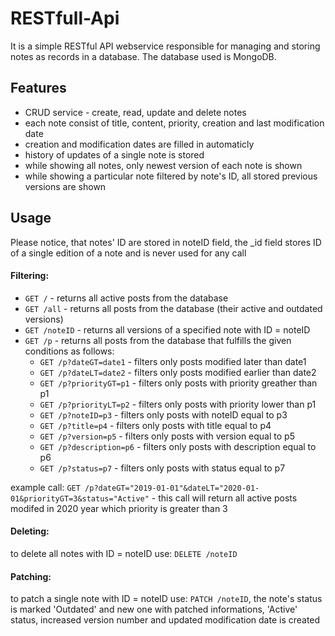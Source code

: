 # RESTfull-Api
It is a simple RESTful API webservice responsible for managing and storing notes as records in a database. The database used is MongoDB.

## Features
- CRUD service - create, read, update and delete notes
- each note consist of title, content, priority, creation and last modification date
- creation and modification dates are filled in automaticly
- history of updates of a single note is stored
- while showing all notes, only newest version of each note is shown
- while showing a particular note filtered by note's ID, all stored previous versions are shown 

## Usage
Please notice, that notes' ID are stored in noteID field, the \_id  field stores ID of a single edition of a note and is never used for any call
#### Filtering:
- ```GET /``` - returns all active posts from the database
- ```GET /all``` - returns all posts from the database (their active and outdated versions)
- ```GET /noteID``` - returns all versions of a specified note with ID = noteID
- ```GET /p``` - returns all posts from the database that fulfills the given conditions as follows:
     * ```GET /p?dateGT=date1``` - filters only posts modified later than date1
     * ```GET /p?dateLT=date2``` - filters only posts modified earlier than date2
     * ```GET /p?priorityGT=p1``` - filters only posts with priority greather than p1
     * ```GET /p?priorityLT=p2``` - filters only posts with priority lower than p1
     * ```GET /p?noteID=p3``` - filters only posts with noteID equal to p3
     * ```GET /p?title=p4``` - filters only posts with title equal to p4
     * ```GET /p?version=p5``` - filters only posts with version equal to p5
     * ```GET /p?description=p6``` - filters only posts with description equal to p6
     * ```GET /p?status=p7``` - filters only posts with status equal to p7
     
 example call: ```GET /p?dateGT="2019-01-01"&dateLT="2020-01-01&priorityGT=3&status="Active"``` - this call will return all active posts modifed in 2020 year which priority is greater than 3
     
     
     
     
     


#### Deleting: 
to delete all notes with ID = noteID use: ```DELETE /noteID```

#### Patching: 
to patch a single note with ID = noteID use: ```PATCH /noteID```, the note's status is marked 'Outdated' and new one with patched informations, 'Active' status, increased version number and updated modification date is created


